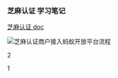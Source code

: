 ### 芝麻认证 学习笔记

[芝麻认证 doc](https://doc.open.alipay.com/docs/doc.htm?spm=a219a.7629140.0.0.ZE467c&treeId=271&articleId=105913&docType=1)

![芝麻认证商户接入蚂蚁开放平台流程](https://img.alicdn.com/top/i1/LB1Ot3KOpXXXXauaXXXXXXXXXXX)

2

1

